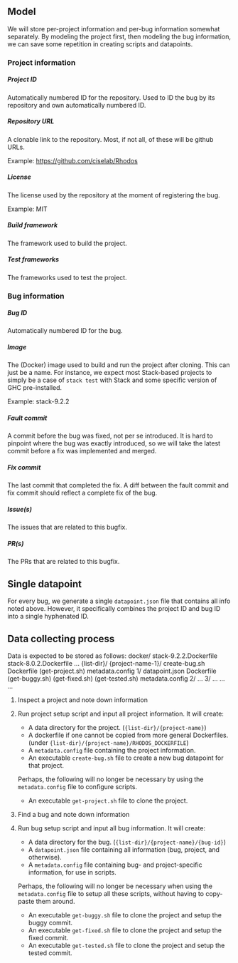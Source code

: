 ## Model
We will store per-project information and per-bug information somewhat separately.
By modeling the project first, then modeling the bug information, we can save some
repetition in creating scripts and datapoints.

### Project information
##### Project ID
Automatically numbered ID for the repository.
Used to ID the bug by its repository and own automatically numbered ID.

##### Repository URL
A clonable link to the repository. Most, if not all, of these will be github URLs.

Example: https://github.com/ciselab/Rhodos

##### License
The license used by the repository at the moment of registering the bug.

Example: MIT

##### Build framework
The framework used to build the project.

##### Test frameworks
The frameworks used to test the project.

### Bug information
##### Bug ID
Automatically numbered ID for the bug.

##### Image
The (Docker) image used to build and run the project after cloning.
This can just be a name. For instance, we expect most Stack-based projects to simply be a case of `stack test` with Stack and some specific version of GHC pre-installed.

Example: stack-9.2.2

##### Fault commit
A commit before the bug was fixed, not per se introduced.
It is hard to pinpoint where the bug was exactly introduced, so we will take the latest commit before a fix was implemented and merged.

##### Fix commit
The last commit that completed the fix.
A diff between the fault commit and fix commit should reflect a complete fix of the bug.

##### Issue(s)
The issues that are related to this bugfix.

##### PR(s)
The PRs that are related to this bugfix.


## Single datapoint
For every bug, we generate a single `datapoint.json` file that contains all info noted above.
However, it specifically combines the project ID and bug ID into a single hyphenated ID.

## Data collecting process
Data is expected to be stored as follows:
docker/
    stack-9.2.2.Dockerfile
    stack-8.0.2.Dockerfile
    ...
{list-dir}/
    {project-name-1}/
        create-bug.sh
        Dockerfile
        (get-project.sh)
        metadata.config
        1/
            datapoint.json
            Dockerfile
            (get-buggy.sh)
            (get-fixed.sh)
            (get-tested.sh)
            metadata.config
        2/
            ...
        3/
            ...
        ...
    ...


1. Inspect a project and note down information
2. Run project setup script and input all project information. It will create:
   * A data directory for the project. (`{list-dir}/{project-name}`)
   * A dockerfile if one cannot be copied from more general Dockerfiles. (under `{list-dir}/{project-name}/RHODOS_DOCKERFILE`)
   * A `metadata.config` file containing the project information.
   * An executable `create-bug.sh` file to create a new bug datapoint for that project.
   
   Perhaps, the following will no longer be necessary by using the `metadata.config` file to configure scripts.
   * An executable `get-project.sh` file to clone the project.
3. Find a bug and note down information
4. Run bug setup script and input all bug information. It will create:
   * A data directory for the bug. (`{list-dir}/{project-name}/{bug-id}`)
   * A `datapoint.json` file containing all information (bug, project, and otherwise).
   * A `metadata.config` file containing bug- and project-specific information, for use in scripts.

   Perhaps, the following will no longer be necessary when using the `metadata.config` file to setup all these scripts, without having to copy-paste them around.
   * An executable `get-buggy.sh` file to clone the project and setup the buggy commit.
   * An executable `get-fixed.sh` file to clone the project and setup the fixed commit.
   * An executable `get-tested.sh` file to clone the project and setup the tested commit.









